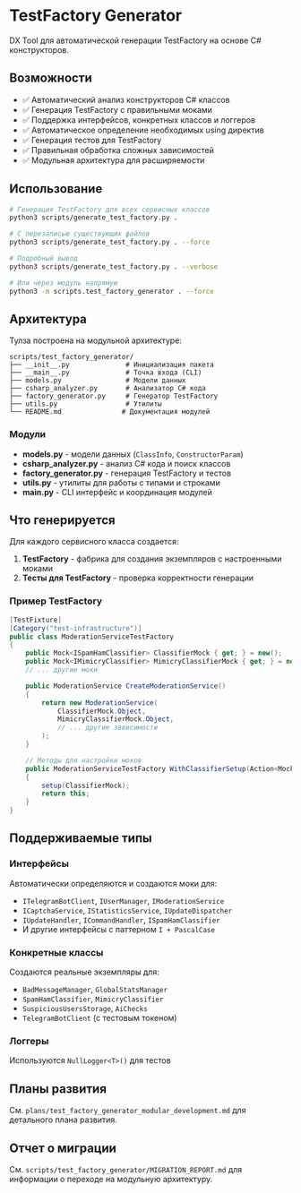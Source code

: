 # TestFactory Generator

DX Tool для автоматической генерации TestFactory на основе C# конструкторов.

## Возможности

- ✅ Автоматический анализ конструкторов C# классов
- ✅ Генерация TestFactory с правильными моками
- ✅ Поддержка интерфейсов, конкретных классов и логгеров
- ✅ Автоматическое определение необходимых using директив
- ✅ Генерация тестов для TestFactory
- ✅ Правильная обработка сложных зависимостей
- ✅ Модульная архитектура для расширяемости

## Использование

```bash
# Генерация TestFactory для всех сервисных классов
python3 scripts/generate_test_factory.py .

# С перезаписью существующих файлов
python3 scripts/generate_test_factory.py . --force

# Подробный вывод
python3 scripts/generate_test_factory.py . --verbose

# Или через модуль напрямую
python3 -m scripts.test_factory_generator . --force
```

## Архитектура

Тулза построена на модульной архитектуре:

```
scripts/test_factory_generator/
├── __init__.py              # Инициализация пакета
├── __main__.py              # Точка входа (CLI)
├── models.py                # Модели данных
├── csharp_analyzer.py       # Анализатор C# кода
├── factory_generator.py     # Генератор TestFactory
├── utils.py                 # Утилиты
└── README.md               # Документация модулей
```

### Модули

- **models.py** - модели данных (`ClassInfo`, `ConstructorParam`)
- **csharp_analyzer.py** - анализ C# кода и поиск классов
- **factory_generator.py** - генерация TestFactory и тестов
- **utils.py** - утилиты для работы с типами и строками
- **__main__.py** - CLI интерфейс и координация модулей

## Что генерируется

Для каждого сервисного класса создается:

1. **TestFactory** - фабрика для создания экземпляров с настроенными моками
2. **Тесты для TestFactory** - проверка корректности генерации

### Пример TestFactory

```csharp
[TestFixture]
[Category("test-infrastructure")]
public class ModerationServiceTestFactory
{
    public Mock<ISpamHamClassifier> ClassifierMock { get; } = new();
    public Mock<IMimicryClassifier> MimicryClassifierMock { get; } = new();
    // ... другие моки

    public ModerationService CreateModerationService()
    {
        return new ModerationService(
            ClassifierMock.Object,
            MimicryClassifierMock.Object,
            // ... другие зависимости
        );
    }

    // Методы для настройки моков
    public ModerationServiceTestFactory WithClassifierSetup(Action<Mock<ISpamHamClassifier>> setup)
    {
        setup(ClassifierMock);
        return this;
    }
}
```

## Поддерживаемые типы

### Интерфейсы
Автоматически определяются и создаются моки для:
- `ITelegramBotClient`, `IUserManager`, `IModerationService`
- `ICaptchaService`, `IStatisticsService`, `IUpdateDispatcher`
- `IUpdateHandler`, `ICommandHandler`, `ISpamHamClassifier`
- И другие интерфейсы с паттерном `I + PascalCase`

### Конкретные классы
Создаются реальные экземпляры для:
- `BadMessageManager`, `GlobalStatsManager`
- `SpamHamClassifier`, `MimicryClassifier`
- `SuspiciousUsersStorage`, `AiChecks`
- `TelegramBotClient` (с тестовым токеном)

### Логгеры
Используются `NullLogger<T>()` для тестов

## Планы развития

См. `plans/test_factory_generator_modular_development.md` для детального плана развития.

## Отчет о миграции

См. `scripts/test_factory_generator/MIGRATION_REPORT.md` для информации о переходе на модульную архитектуру. 